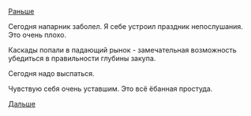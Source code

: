 [Раньше](2015.09.08.md)

Сегодня напарник заболел.
Я себе устроил праздник непослушания. Это очень плохо.

Каскады попали в падающий рынок - замечательная возможность убедиться в правильности глубины закупа.

Сегодня надо выспаться.

Чувствую себя очень уставшим. Это всё ёбанная простуда.

[Дальше](2015.09.10.md)